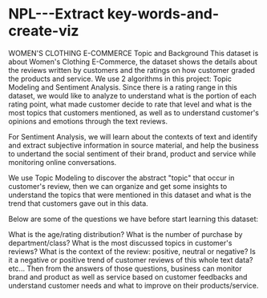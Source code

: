 # NPL---Extract key-words-and-create-viz

WOMEN'S CLOTHING E-COMMERCE
Topic and Background
This dataset is about Women's Clothing E-Commerce, the dataset shows the details about the reviews written by customers and the ratings on how customer graded the products and service. We use 2 algorithms in this project: Topic Modeling and Sentiment Analysis. Since there is a rating range in this dataset, we would like to analyze to understand what is the portion of each rating point, what made customer decide to rate that level and what is the most topics that customers mentioned, as well as to understand customer's opinions and emotions through the text reviews.

For Sentiment Analysis, we will learn about the contexts of text and identify and extract subjective information in source material, and help the business to undertand the social sentiment of their brand, product and service while monitoring online conversations.

We use Topic Modeling to discover the abstract "topic" that occur in customer's review, then we can organize and get some insights to understand the topics that were mentioned in this dataset and what is the trend that customers gave out in this data.

Below are some of the questions we have before start learning this dataset:

What is the age/rating distribution?
What is the number of purchase by department/class?
What is the most discussed topics in customer's reviews?
What is the context of the review: positive, neutral or negative?
Is it a negative or positive trend of customer reviews of this whole text data?
etc...
Then from the answers of those questions, business can monitor brand and product as well as service based on customer feedbacks and understand customer needs and what to improve on their products/service.
